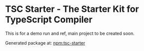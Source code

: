 # TSC Starter - The Starter Kit for TypeScript Compiler

This is for a demo run and ref, main project to be created soon.

Generated package at: [npm:tsc-starter](https://www.npmjs.com/package/tsc-starter)
